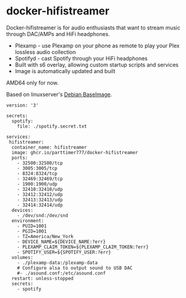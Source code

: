 # docker-hifistreamer

Docker-hifistreamer is for audio enthusiasts that want to stream music through DAC/AMPs and HiFi headphones.
* Plexamp - use Plexamp on your phone as remote to play your Plex lossless audio collection
* Spotifyd - cast Spotify through your HiFi headphones
* Built with s6 overlay, allowing custom startup scripts and services
* Image is automatically updated and built

AMD64 only for now.

Based on linuxserver's [Debian BaseImage](https://github.com/linuxserver/docker-baseimage-debian). 

```
version: '3'

secrets:
  spotify:
    file: ./spotify.secret.txt

services:
 hifistreamer:
  container_name: hifistreamer
  image: ghcr.io/parttimer777/docker-hifistreamer
  ports:
    - 32500:32500/tcp
    - 3005:3005/tcp
    - 8324:8324/tcp
    - 32469:32469/tcp
    - 1900:1900/udp
    - 32410:32410/udp
    - 32412:32412/udp
    - 32413:32413/udp
    - 32414:32414/udp
  devices:
    - /dev/snd:/dev/snd
  environment:
    - PUID=1001
    - PGID=1001
    - TZ=America/New_York
    - DEVICE_NAME=${DEVICE_NAME:?err}
    - PLEXAMP_CLAIM_TOKEN=${PLEXAMP_CLAIM_TOKEN:?err}
    - SPOTIFY_USER=${SPOTIFY_USER:?err}
  volumes: 
    - ./plexamp-data:/plexamp-data
    # Configure alsa to output sound to USB DAC
    #- ./asound.conf:/etc/asound.conf
  restart: unless-stopped
  secrets:
    - spotify
```
